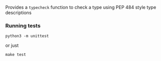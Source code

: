 Provides a `typecheck` function to check a type using PEP 484 style type descriptions


### Running tests

    python3 -m unittest
    
or just

    make test
